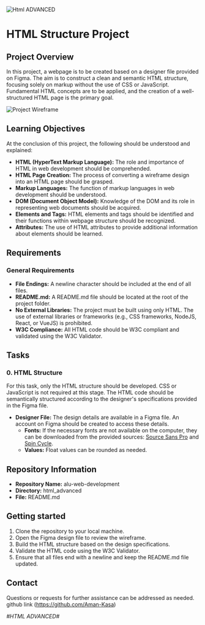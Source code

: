 ![Html ADVANCED](https://pbs.twimg.com/media/FrviimracAAa9pi.jpg)
# HTML Structure Project

## Project Overview

In this project, a webpage is to be created based on a designer file provided on Figma. The aim is to construct a clean and semantic HTML structure, focusing solely on markup without the use of CSS or JavaScript. Fundamental HTML concepts are to be applied, and the creation of a well-structured HTML page is the primary goal.

![Project Wireframe](https://s3.amazonaws.com/alu-intranet.hbtn.io/uploads/medias/2021/4/1f4cd63ecc3a8c03b0f4309b74aca179e225aabf.jpg?X-Amz-Algorithm=AWS4-HMAC-SHA256&X-Amz-Credential=AKIARDDGGGOUZTW2RLVB%2F20240914%2Fus-east-1%2Fs3%2Faws4_request&X-Amz-Date=20240914T094951Z&X-Amz-Expires=86400&X-Amz-SignedHeaders=host&X-Amz-Signature=328a74dd4ddd102e01fb76c6e80cf74d88935e6180cdf3f51e6e56affefda242)

## Learning Objectives

At the conclusion of this project, the following should be understood and explained:

- **HTML (HyperText Markup Language):** The role and importance of HTML in web development should be comprehended.
- **HTML Page Creation:** The process of converting a wireframe design into an HTML page should be grasped.
- **Markup Languages:** The function of markup languages in web development should be understood.
- **DOM (Document Object Model):** Knowledge of the DOM and its role in representing web documents should be acquired.
- **Elements and Tags:** HTML elements and tags should be identified and their functions within webpage structure should be recognized.
- **Attributes:** The use of HTML attributes to provide additional information about elements should be learned.

## Requirements

### General Requirements

- **File Endings:** A newline character should be included at the end of all files.
- **README.md:** A README.md file should be located at the root of the project folder.
- **No External Libraries:** The project must be built using only HTML. The use of external libraries or frameworks (e.g., CSS frameworks, NodeJS, React, or VueJS) is prohibited.
- **W3C Compliance:** All HTML code should be W3C compliant and validated using the W3C Validator.

## Tasks

### 0. HTML Structure

For this task, only the HTML structure should be developed. CSS or JavaScript is not required at this stage. The HTML code should be semantically structured according to the designer's specifications provided in the Figma file.

- **Designer File:** The design details are available in a Figma file. An account on Figma should be created to access these details.
  - **Fonts:** If the necessary fonts are not available on the computer, they can be downloaded from the provided sources: [Source Sans Pro](https://fonts.google.com/specimen/Source+Sans+Pro) and [Spin Cycle](https://www.fonts.com/font/linotype/spin-cycle).
  - **Values:** Float values can be rounded as needed.

## Repository Information

- **Repository Name:** alu-web-development
- **Directory:** html_advanced
- **File:** README.md

## Getting started

1. Clone the repository to your local machine.
2. Open the Figma design file to review the wireframe.
3. Build the HTML structure based on the design specifications.
4. Validate the HTML code using the W3C Validator.
5. Ensure that all files end with a newline and keep the README.md file updated.

## Contact

Questions or requests for further assistance can be addressed as needed. github link (https://github.com/Aman-Kasa)


*#HTML ADVANCED#*

